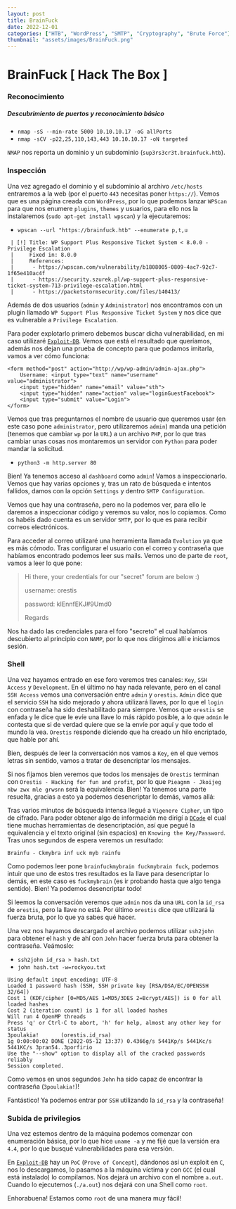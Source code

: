 ```yaml
---
layout: post
title: BrainFuck
date: 2022-12-01
categories: ["HTB", "WordPress", "SMTP", "Cryptography", "Brute Force"]
thumbnail: "assets/images/BrainFuck.png"
---
```


# BrainFuck [ Hack The Box ]

### Reconocimiento
##### Descubrimiento de puertos y reconocimiento básico
- `nmap -sS --min-rate 5000 10.10.10.17 -oG allPorts`
- `nmap -sCV -p22,25,110,143,443 10.10.10.17 -oN targeted`

`NMAP` nos reporta un dominio y un subdominio (`sup3rs3cr3t.brainfuck.htb`).

### Inspección
Una vez agregado el dominio y el subdominio al archivo `/etc/hosts` entraremos a la web (por el puerto `443` necesitas poner `https://`). Vemos que es una página creada con `WordPress`, por lo que podemos lanzar `WPScan` para que nos enumere `plugins`, `themes` y usuarios, para ello nos la instalaremos (`sudo apt-get install wpscan`) y la ejecutaremos:

- `wpscan --url "https://brainfuck.htb" --enumerate p,t,u`

```
 | [!] Title: WP Support Plus Responsive Ticket System < 8.0.0 - Privilege Escalation
 |     Fixed in: 8.0.0
 |     References:
 |      - https://wpscan.com/vulnerability/b1808005-0809-4ac7-92c7-1f65e410ac4f
 |      - https://security.szurek.pl/wp-support-plus-responsive-ticket-system-713-privilege-escalation.html
 |      - https://packetstormsecurity.com/files/140413/
```

Además de dos usuarios (`admin` y `Administrator`) nos encontramos con un plugin llamado `WP Support Plus Responsive Ticket System` y nos dice que es vulnerable a `Privilege Escalation`.

Para poder explotarlo primero debemos buscar dicha vulnerabilidad, en mi caso utilizaré [`Exploit-DB`](https://www.exploit-db.com/exploits/41006). Vemos que está el resultado que queríamos, además nos dejan una prueba de concepto para que podamos imitarla, vamos a ver cómo funciona:

```
<form method="post" action="http://wp/wp-admin/admin-ajax.php">
	Username: <input type="text" name="username" value="administrator">
	<input type="hidden" name="email" value="sth">
	<input type="hidden" name="action" value="loginGuestFacebook">
	<input type="submit" value="Login">
</form>
```

Vemos que tras preguntarnos el nombre de usuario que queremos usar (en este caso pone `administrator`, pero utilizaremos `admin`) manda una petición (tenemos que cambiar `wp` por la `URL`) a un archivo `PHP`, por lo que tras cambiar unas cosas nos montaremos un servidor con `Python` para poder mandar la solicitud.

- `python3 -m http.server 80`

Bien! Ya tenemos acceso al `dashboard` como `admin`! Vamos a inspeccionarlo. Vemos que hay varias opciones y, tras un rato de búsqueda e intentos fallidos, damos con la opción `Settings` y dentro `SMTP Configuration`.

Vemos que hay una contraseña, pero no la podemos ver, para ello le daremos a inspeccionar código y veremos su valor, nos lo copiamos. Como os habéis dado cuenta es un servidor `SMTP`, por lo que es para recibir correos electrónicos.

Para acceder al correo utilizaré una herramienta llamada `Evolution` ya que es más cómodo. Tras configurar el usuario con el correo y contraseña que habíamos encontrado podemos leer sus mails. Vemos uno de parte de `root`, vamos a leer lo que pone:

> Hi there, your credentials for our "secret" forum are below :)
>
> username: orestis
>
> password: kIEnnfEKJ#9Umd0
>
> Regards

Nos ha dado las credenciales para el foro "secreto" el cual habíamos descubierto al principio con `NAMP`, por lo que nos dirigimos allí e iniciamos sesión.

### Shell
Una vez hayamos entrado en ese foro veremos tres canales: `Key`, `SSH Access` y `Development`. En el último no hay nada relevante, pero en el canal `SSH Access` vemos una conversación entre `admin` y `orestis`. `Admin` dice que el servicio `SSH` ha sido mejorado y ahora utilizará llaves, por lo que el `login` con contraseña ha sido deshabilitado para siempre. Vemos que `orestis` se enfada y le dice que le evíe una llave lo más rápido posible, a lo que `admin` le contesta que si de verdad quiere que se la envíe por aquí y que todo el mundo la vea. `Orestis` responde diciendo que ha creado un hilo encriptado, que hable por ahí.

Bien, después de leer la conversación nos vamos a `Key`, en el que vemos letras sin sentido, vamos a tratar de desencriptar los mensajes.

Si nos fijamos bien veremos que todos los mensajes de `Orestis` terminan con `Orestis - Hacking for fun and profit`, por lo que `Pieagnm - Jkoijeg nbw zwx mle grwsnn` será la equivalencia. Bien! Ya tenemos una parte resuelta, gracias a esto ya podemos desencriptar lo demás, vamos allá:

Tras varios minutos de búsqueda intensa llegué a `Vigenere Cipher`, un tipo de cifrado. Para poder obtener algo de información me dirigí a [`DCode`](https://www.dcode.fr/vigenere-cipher) el cual tiene muchas herramientas de desencriptación, así que pegué la equivalencia y el texto original (sin espacios) en `Knowing the Key/Password`. Tras unos segundos de espera veremos un resultado:

```
Brainfu - Ckmybra inf uck myb rainfu
```

Como podemos leer pone `brainfuckmybrain fuckmybrain fuck`, podemos intuir que uno de estos tres resultados es la llave para desencriptar lo demás, en este caso es `fuckmybrain` (es ir probando hasta que algo tenga sentido). Bien! Ya podemos desencriptar todo!

Si leemos la conversación veremos que `admin` nos da una `URL` con la `id_rsa` de `orestis`, pero la llave no está. Por último `orestis` dice que utilizará la fuerza bruta, por lo que ya sabes qué hacer.

Una vez nos hayamos descargado el archivo podemos utilizar `ssh2john` para obtener el `hash` y de ahí con `John` hacer fuerza bruta para obtener la contraseña. Veámoslo:

- `ssh2john id_rsa > hash.txt`
- `john hash.txt -w=rockyou.txt`

```
Using default input encoding: UTF-8
Loaded 1 password hash (SSH, SSH private key [RSA/DSA/EC/OPENSSH 32/64])
Cost 1 (KDF/cipher [0=MD5/AES 1=MD5/3DES 2=Bcrypt/AES]) is 0 for all loaded hashes
Cost 2 (iteration count) is 1 for all loaded hashes
Will run 4 OpenMP threads
Press 'q' or Ctrl-C to abort, 'h' for help, almost any other key for status
3poulakia!       (orestis.id_rsa)     
1g 0:00:00:02 DONE (2022-05-12 13:37) 0.4366g/s 5441Kp/s 5441Kc/s 5441KC/s 3pran54..3porfirio
Use the "--show" option to display all of the cracked passwords reliably
Session completed. 
```

Como vemos en unos segundos `John` ha sido capaz de encontrar la contraseña (`3poulakia!`)!

Fantástico! Ya podemos entrar por `SSH` utilizando la `id_rsa` y la contraseña!

### Subida de privilegios
Una vez estemos dentro de la máquina podemos comenzar con enumeración básica, por lo que hice `uname -a` y me fijé que la versión era `4.4`, por lo que busqué vulnerabilidades para esa versión.

En [`Exploit-DB`](https://www.exploit-db.com/exploits/44298) hay un `PoC` (`Prove of Concept`), dándonos así un exploit en `C`, nos lo descargamos, lo pasamos a la máquina víctima y con `GCC` (el cual está instalado) lo compilamos. Nos dejará un archivo con el nombre `a.out`. Cuando lo ejecutemos (`./a.out`) nos dejará con una Shell como `root`.

Enhorabuena! Estamos como `root` de una manera muy fácil!
